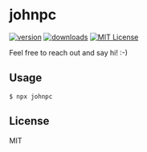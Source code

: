 # johnpc

[![version](https://img.shields.io/npm/v/johnpc.svg?style=flat-square)](http://npm.im/johnpc)
[![downloads](https://img.shields.io/npm/dm/johnpc.svg?style=flat-square)](http://npm-stat.com/charts.html?package=johnpc&from=2015-08-01)
[![MIT License](https://img.shields.io/npm/l/johnpc.svg?style=flat-square)](http://opensource.org/licenses/MIT)

Feel free to reach out and say hi! :-)

## Usage

```
$ npx johnpc
```

## License

MIT
